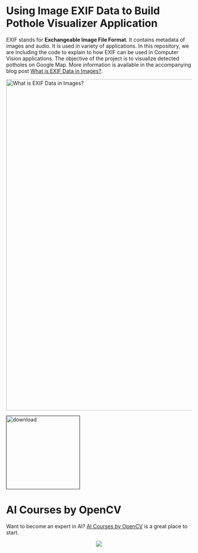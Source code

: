 # Using Image EXIF Data to Build Pothole Visualizer Application

EXIF stands for **Exchangeable Image File Format**. It contains metadata of images and audio. It is used in variety of applications. In this repository, we are including the code to explain to how EXIF can be used in Computer Vision applications. The objective of the project is to visualize detected potholes on Google Map. More information is available in the accompanying blog post [What is EXIF Data in Images?](https://www.learnopencv.com/what-is-exif-data-in-images/).

<img src="" alt="What is EXIF Data in Images?" width="900">

[<img src="https://learnopencv.com/wp-content/uploads/2022/07/download-button-e1657285155454.png" alt="download" width="200">]()

# AI Courses by OpenCV

Want to become an expert in AI? [AI Courses by OpenCV](https://opencv.org/courses/) is a great place to start. 

<a href="https://opencv.org/courses/">
<p align="center"> 
<img src="https://www.learnopencv.com/wp-content/uploads/2020/04/AI-Courses-By-OpenCV-Github.png">
</p>
</a>
